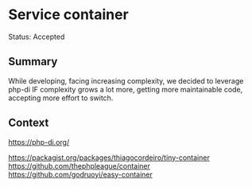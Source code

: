 # Service container
Status: Accepted
## Summary
While developing,
facing increasing complexity,
we decided to leverage php-di IF complexity grows a lot more,
getting more maintainable code,
accepting more effort to switch.

## Context
https://php-di.org/

https://packagist.org/packages/thiagocordeiro/tiny-container
https://github.com/thephpleague/container
https://github.com/godruoyi/easy-container
